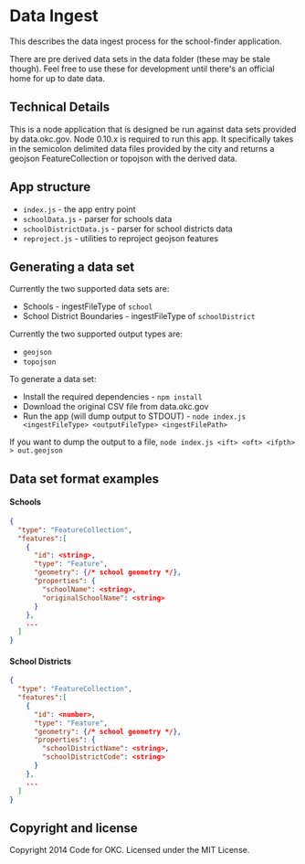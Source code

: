 # Data Ingest

This describes the data ingest process for the school-finder application.

There are pre derived data sets in the data folder (these may be stale though). Feel free to use these for development until there's an official home for up to date data.

## Technical Details

This is a node application that is designed be run against data sets provided by data.okc.gov. Node 0.10.x is required to run this app. It specifically takes in the semicolon delimited data files provided by the city and returns a geojson FeatureCollection or topojson with the derived data.

## App structure

* `index.js` - the app entry point
* `schoolData.js` - parser for schools data
* `schoolDistrictData.js` - parser for school districts data
* `reproject.js` - utilities to reproject geojson features

## Generating a data set

Currently the two supported data sets are:
* Schools - ingestFileType of `school`
* School District Boundaries - ingestFileType of `schoolDistrict`

Currently the two supported output types are:
* `geojson`
* `topojson`

To generate a data set:
* Install the required dependencies - `npm install`
* Download the original CSV file from data.okc.gov
* Run the app (will dump output to STDOUT) - `node index.js <ingestFileType> <outputFileType> <ingestFilePath>`

If you want to dump the output to a file, `node index.js <ift> <oft> <ifpth> > out.geojson`

## Data set format examples

#### Schools
```json
{
  "type": "FeatureCollection",
  "features":[
    {
      "id": <string>,
      "type": "Feature",
      "geometry": {/* school geometry */},
      "properties": {
        "schoolName": <string>,
        "originalSchoolName": <string>
      }
    },
    ...
  ]
}
```

#### School Districts
```json
{
  "type": "FeatureCollection",
  "features":[
    {
      "id": <number>,
      "type": "Feature",
      "geometry": {/* school geometry */},
      "properties": {
        "schoolDistrictName": <string>,
        "schoolDistrictCode": <string>
      }
    },
    ...
  ]
}
```

## Copyright and license

Copyright 2014 Code for OKC. Licensed under the MIT License.
